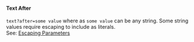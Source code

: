 #### Text After

`text?after=some value`  where as `some value` can be any string. Some string values require escaping to include as literals.  
See: [Escaping Parameters](/build-include/pages/Docs/misc/EscapingParameters.html)  